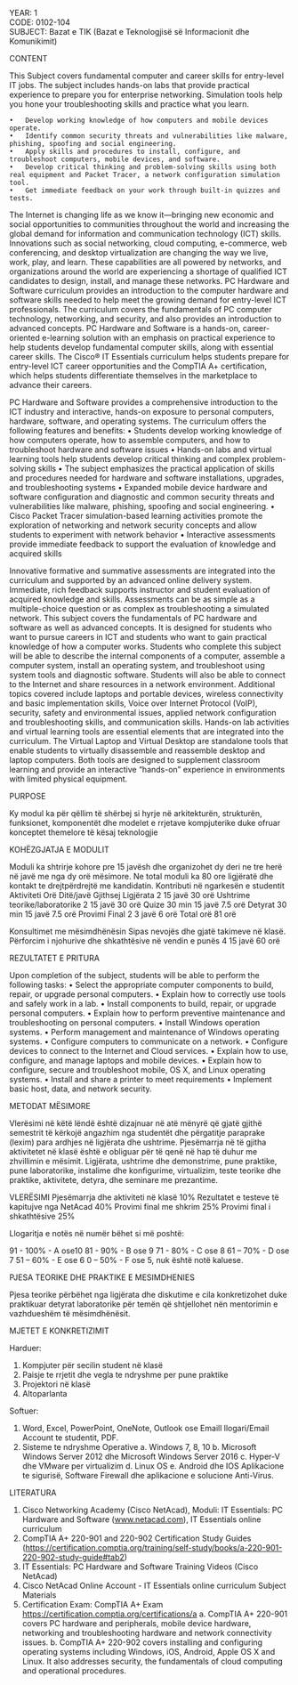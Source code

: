 
YEAR:  1		
CODE: 0102-104	 
SUBJECT: Bazat e TIK (Bazat e Teknologjisë së Informacionit dhe Komunikimit)
   
CONTENT

This Subject covers fundamental computer and career skills for entry-level IT jobs. The subject includes hands-on labs that provide practical experience to prepare you for enterprise networking. Simulation tools help you hone your troubleshooting skills and practice what you learn.

    •   Develop working knowledge of how computers and mobile devices operate.
    •   Identify common security threats and vulnerabilities like malware, phishing, spoofing and social engineering.
    •   Apply skills and procedures to install, configure, and troubleshoot computers, mobile devices, and software.
    •   Develop critical thinking and problem-solving skills using both real equipment and Packet Tracer, a network configuration simulation tool.
    •   Get immediate feedback on your work through built-in quizzes and tests.

The Internet is changing life as we know it—bringing new economic and social opportunities to communities throughout the world and increasing the global demand for information and communication technology (ICT) skills. Innovations such as social networking, cloud computing, e-commerce, web conferencing, and desktop virtualization are changing the way we live, work, play, and learn. These capabilities are all powered by networks, and organizations around the world are experiencing a shortage of qualified ICT candidates to design, install, and manage these networks.
PC Hardware and Software curriculum provides an introduction to the computer hardware and software skills needed to help meet the growing demand for entry-level ICT professionals. The curriculum covers the fundamentals of PC computer technology, networking, and security, and also provides an introduction to advanced concepts. 
PC Hardware and Software is a hands-on, career-oriented e-learning solution with an emphasis on practical experience to help students develop fundamental computer skills, along with essential career skills. The Cisco® IT Essentials curriculum helps students prepare for entry-level ICT career opportunities and the CompTIA A+ certification, which helps students differentiate themselves in the marketplace to advance their careers.

PC Hardware and Software provides a comprehensive introduction to the ICT industry and interactive, hands-on exposure to personal computers, hardware, software, and operating systems. The curriculum offers the following features and benefits:
    • Students develop working knowledge of how computers operate, how to assemble computers, and how to troubleshoot hardware and software issues 
    • Hands-on labs and virtual learning tools help students develop critical thinking and complex 
    problem-solving skills
    • The subject emphasizes the practical application of skills and procedures needed for hardware and software installations, upgrades, and troubleshooting systems
    • Expanded mobile device hardware and software configuration and diagnostic and common security threats and vulnerabilities like malware, phishing, spoofing and social engineering.
    • Cisco Packet Tracer simulation-based learning activities promote the exploration of networking and network security concepts and allow students to experiment with network behavior
    • Interactive assessments provide immediate feedback to support the evaluation of knowledge and acquired skills 

Innovative formative and summative assessments are integrated into the curriculum and supported by an advanced online delivery system. Immediate, rich feedback supports instructor and student evaluation of acquired knowledge and skills. Assessments can be as simple as a multiple-choice question or as complex as troubleshooting a simulated network.
This subject covers the fundamentals of PC hardware and software as well as advanced concepts. It is designed for students who want to pursue careers in ICT and students who want to gain practical knowledge of how a computer works.
Students who complete this subject will be able to describe the internal components of a computer, assemble a computer system, install an operating system, and troubleshoot using system tools and diagnostic software. Students will also be able to connect to the Internet and share resources in a network environment. Additional topics covered include laptops and portable devices, wireless connectivity and basic implementation skills, Voice over Internet Protocol (VoIP), security, safety and environmental issues, applied network configuration and troubleshooting skills, and communication skills. 
Hands-on lab activities and virtual learning tools are essential elements that are integrated into the curriculum. The Virtual Laptop and Virtual Desktop are standalone tools that enable students to virtually disassemble and reassemble desktop and laptop computers. Both tools are designed to supplement classroom learning and provide an interactive “hands-on” experience in environments with limited physical equipment.

PURPOSE

Ky modul ka për qëllim të shërbej si hyrje në arkitekturën, strukturën, funksionet, komponentët dhe modelet e rrjetave kompjuterike duke ofruar konceptet themelore të kësaj teknologjie

KOHËZGJATJA E MODULIT

Moduli ka shtrirje kohore pre 15 javësh dhe organizohet dy deri ne tre herë në javë me nga dy orë mësimore. Ne total moduli ka 80 ore ligjëratë dhe kontakt te drejtpërdrejtë me kandidatin.
Kontributi nё ngarkesёn e studentit
   Aktiviteti 	                  Orë	   Ditë/javë	Gjithsej
   Ligjërata	                  2	      15 javë	   30 orë
   Ushtrime teorike/laboratorike	2	      15 javë	   30 orë
   Quize	                        30 min	15 javë	   7.5 orë
   Detyrat	                     30 min	15 javë	   7.5 orë
   Provimi Final	               2	      3 javë	   6 orë
   Total orë			            81 orë

Konsultimet me mësimdhënësin	Sipas nevojës dhe gjatë takimeve në klasë.
Përforcim i njohurive dhe shkathtësive në vendin e punës	4	15 javë	60 orë

REZULTATET E PRITURA

Upon completion of the subject, students will be able to perform the following tasks:
  • Select the appropriate computer components to build, repair, or upgrade personal computers. 
  • Explain how to correctly use tools and safely work in a lab. 
  • Install components to build, repair, or upgrade personal computers. 
  • Explain how to perform preventive maintenance and troubleshooting on personal computers. 
  • Install Windows operation systems. 
  • Perform management and maintenance of Windows operating systems. 
  • Configure computers to communicate on a network. 
  • Configure devices to connect to the Internet and Cloud services. 
  • Explain how to use, configure, and manage laptops and mobile devices. 
  • Explain how to configure, secure and troubleshoot mobile, OS X, and Linux operating systems. 
  • Install and share a printer to meet requirements 
  • Implement basic host, data, and network security. 

METODAT MËSIMORE

Vlerësimi në këtë lëndë është dizajnuar në atë mënyrë që gjatë gjithë semestrit të kërkojë angazhim nga studentët dhe përgatitje paraprake (lexim) para ardhjes në ligjërata dhe ushtrime. 
Pjesëmarrja në të gjitha aktivitetet në klasë është e obliguar për të qenë në hap të duhur me zhvillimin e mësimit.
Ligjërata, ushtrime dhe demonstrime, pune praktike, pune laboratorike, instalime dhe konfigurime, virtualizim, teste teorike dhe praktike, aktivitete, detyra, dhe seminare me prezantime.

VLERËSIMI
      Pjesëmarrja dhe aktiviteti në klasë							10%
      Rezultatet e testeve të kapitujve nga NetAcad			40%
      Provimi final me shkrim									      25%
      Provimi final i shkathtësive								   25%

Llogaritja e notës në numër bëhet si më poshtë:

  91 - 100%  - A ose10
  81 - 90%    - B ose 9
  71 - 80%    - C ose 8
  61 – 70%   - D ose 7
  51 – 60%   - E ose 6
  0 – 50%   - F ose 5, nuk është notë kaluese.
  
PJESA TEORIKE DHE PRAKTIKE E MESIMDHENIES

Pjesa teorike përbëhet nga ligjërata dhe diskutime e cila konkretizohet duke praktikuar detyrat laboratorike për temën që shtjellohet nën mentorimin e vazhdueshëm të mësimdhënësit.

MJETET E KONKRETIZIMIT

Harduer:
  1.	Kompjuter për secilin student në klasë
  2.	Paisje te rrjetit dhe vegla te ndryshme per pune praktike
  3.	Projektori në klasë
  4.	Altoparlanta

Softuer:

  1.	Word, Excel, PowerPoint, OneNote, Outlook ose Emaill llogari/Email Account te studentit, PDF.
  2.	Sisteme te ndryshme Operative
  a.	Windows 7, 8, 10
  b.	Microsoft Windows Server 2012 dhe Microsoft Windows Server 2016
  c.	Hyper-V dhe VMware per virtualizim
  d.	Linux OS
  e.	Android dhe IOS
Aplikacione te sigurisë, Software Firewall dhe aplikacione e solucione Anti-Virus.

LITERATURA												
1.	Cisco Networking Academy (Cisco NetAcad), Moduli: IT Essentials: PC Hardware and Software (www.netacad.com), IT Essentials online curriculum
2.	CompTIA A+ 220-901 and 220-902 Certification Study Guides (https://certification.comptia.org/training/self-study/books/a-220-901-220-902-study-guide#tab2)
3.	IT Essentials: PC Hardware and Software Training Videos (Cisco NetAcad)
4.	Cisco NetAcad Online Account - IT Essentials online curriculum Subject Materials
5.	Certification Exam: CompTIA A+ Exam https://certification.comptia.org/certifications/a
a.	CompTIA A+ 220-901 covers PC hardware and peripherals, mobile device hardware, networking and troubleshooting hardware and network connectivity issues.
b.	CompTIA A+ 220-902 covers installing and configuring operating systems including Windows, iOS, Android, Apple OS X and Linux. It also addresses security, the fundamentals of cloud computing and operational procedures.
